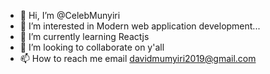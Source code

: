 - 👋 Hi, I’m @CelebMunyiri
- 👀 I’m interested in Modern web application development...
- 🌱 I’m currently learning Reactjs
- 💞️ I’m looking to collaborate on y'all
- 📫 How to reach me email davidmumyiri2019@gmail.com

<!---
CelebMunyiri/CelebMunyiri is a ✨ special ✨ repository because its `README.md` (this file) appears on your GitHub profile.
You can click the Preview link to take a look at your changes.
--->
